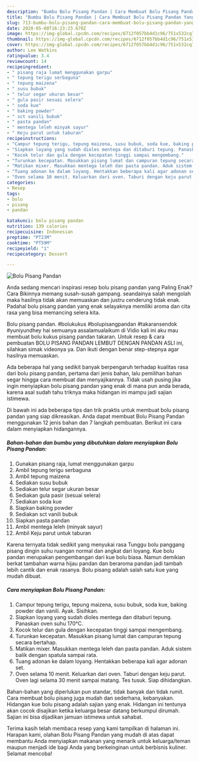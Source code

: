 ```yaml
---
description: "Bumbu Bolu Pisang Pandan | Cara Membuat Bolu Pisang Pandan Yang Enak Banget"
title: "Bumbu Bolu Pisang Pandan | Cara Membuat Bolu Pisang Pandan Yang Enak Banget"
slug: 713-bumbu-bolu-pisang-pandan-cara-membuat-bolu-pisang-pandan-yang-enak-banget
date: 2020-05-08T16:23:23.670Z
image: https://img-global.cpcdn.com/recipes/6712f057bb4d1c96/751x532cq70/bolu-pisang-pandan-foto-resep-utama.jpg
thumbnail: https://img-global.cpcdn.com/recipes/6712f057bb4d1c96/751x532cq70/bolu-pisang-pandan-foto-resep-utama.jpg
cover: https://img-global.cpcdn.com/recipes/6712f057bb4d1c96/751x532cq70/bolu-pisang-pandan-foto-resep-utama.jpg
author: Lee Watkins
ratingvalue: 3.4
reviewcount: 14
recipeingredient:
- " pisang raja lumat menggunakan garpu"
- " tepung terigu serbaguna"
- " tepung maizena"
- " susu bubuk"
- " telur segar ukuran besar"
- " gula pasir sesuai selera"
- " soda kue"
- " baking powder"
- " sct vanili bubuk"
- " pasta pandan"
- " mentega leleh minyak sayur"
- " Keju parut untuk taburan"
recipeinstructions:
- "Campur tepung terigu, tepung maizena, susu bubuk, soda kue, baking powder dan vanili. Ayak. Sisihkan."
- "Siapkan loyang yang sudah dioles mentega dan ditaburi tepung. Panaskan oven suhu 170°C."
- "Kocok telur dan gula dengan kecepatan tinggi sampai mengembang."
- "Turunkan kecepatan. Masukkan pisang lumat dan campuran tepung secara bertahap."
- "Matikan mixer. Masukkan mentega leleh dan pasta pandan. Aduk sistem balik dengan spatula sampai rata."
- "Tuang adonan ke dalam loyang. Hentakkan beberapa kali agar adonan set."
- "Oven selama 10 menit. Keluarkan dari oven. Taburi dengan keju parut. Oven lagi selama 30 menit sampai matang. Tes tusuk. Siap dihidangkan."
categories:
- Resep
tags:
- bolu
- pisang
- pandan

katakunci: bolu pisang pandan 
nutrition: 139 calories
recipecuisine: Indonesian
preptime: "PT23M"
cooktime: "PT59M"
recipeyield: "1"
recipecategory: Dessert

---
```



![Bolu Pisang Pandan](https://img-global.cpcdn.com/recipes/6712f057bb4d1c96/751x532cq70/bolu-pisang-pandan-foto-resep-utama.jpg)

Anda sedang mencari inspirasi resep bolu pisang pandan yang Paling Enak? Cara Bikinnya memang susah-susah gampang. seandainya salah mengolah maka hasilnya tidak akan memuaskan dan justru cenderung tidak enak. Padahal bolu pisang pandan yang enak selayaknya memiliki aroma dan cita rasa yang bisa memancing selera kita.

Bolu pisang pandan. #bolukukus #bolupisangpandan #takaransendok #yuniyundhey hai semuanya assalamualaikum di Vidio kali ini aku mau membuat bolu kukus pisang pandan takaran. Untuk resep &amp; cara pembuatan BOLU PISANG PANDAN LEMBUT DENGAN PANDAN ASLI ini, silahkan simak videonya ya. Dan ikuti dengan benar step-stepnya agar hasilnya memuaskan.

Ada beberapa hal yang sedikit banyak berpengaruh terhadap kualitas rasa dari bolu pisang pandan, pertama dari jenis bahan, lalu pemilihan bahan segar hingga cara membuat dan menyajikannya. Tidak usah pusing jika ingin menyiapkan bolu pisang pandan yang enak di mana pun anda berada, karena asal sudah tahu triknya maka hidangan ini mampu jadi sajian istimewa.


Di bawah ini ada beberapa tips dan trik praktis untuk membuat bolu pisang pandan yang siap dikreasikan. Anda dapat membuat Bolu Pisang Pandan menggunakan 12 jenis bahan dan 7 langkah pembuatan. Berikut ini cara dalam menyiapkan hidangannya.

<!--inarticleads1-->

##### Bahan-bahan dan bumbu yang dibutuhkan dalam menyiapkan Bolu Pisang Pandan:

1. Gunakan  pisang raja, lumat menggunakan garpu
1. Ambil  tepung terigu serbaguna
1. Ambil  tepung maizena
1. Sediakan  susu bubuk
1. Sediakan  telur segar ukuran besar
1. Sediakan  gula pasir (sesuai selera)
1. Sediakan  soda kue
1. Siapkan  baking powder
1. Sediakan  sct vanili bubuk
1. Siapkan  pasta pandan
1. Ambil  mentega leleh (minyak sayur)
1. Ambil  Keju parut untuk taburan


Karena ternyata tidak sedikit yang menyukai rasa Tunggu bolu panggang pisang dingin suhu ruangan normal dan angkat dari loyang. Kue bolu pandan merupakan pengembangan dari kue bolu biasa. Namun demikian berkat tambahan warna hijau pandan dan beraroma pandan jadi tambah lebih cantik dan enak rasanya. Bolu pisang adalah salah satu kue yang mudah dibuat. 

<!--inarticleads2-->

##### Cara menyiapkan Bolu Pisang Pandan:

1. Campur tepung terigu, tepung maizena, susu bubuk, soda kue, baking powder dan vanili. Ayak. Sisihkan.
1. Siapkan loyang yang sudah dioles mentega dan ditaburi tepung. Panaskan oven suhu 170°C.
1. Kocok telur dan gula dengan kecepatan tinggi sampai mengembang.
1. Turunkan kecepatan. Masukkan pisang lumat dan campuran tepung secara bertahap.
1. Matikan mixer. Masukkan mentega leleh dan pasta pandan. Aduk sistem balik dengan spatula sampai rata.
1. Tuang adonan ke dalam loyang. Hentakkan beberapa kali agar adonan set.
1. Oven selama 10 menit. Keluarkan dari oven. Taburi dengan keju parut. Oven lagi selama 30 menit sampai matang. Tes tusuk. Siap dihidangkan.


Bahan-bahan yang diperlukan pun standar, tidak banyak dan tidak rumit. Cara membuat bolu pisang juga mudah dan sederhana, kebanyakan. Hidangan kue bolu pisang adalah sajian yang enak. Hidangan ini tentunya akan cocok disajikan ketika keluarga besar datang berkumpul dirumah. Sajian ini bisa dijadikan jamuan istimewa untuk sahabat. 

Terima kasih telah membaca resep yang kami tampilkan di halaman ini. Harapan kami, olahan Bolu Pisang Pandan yang mudah di atas dapat membantu Anda menyiapkan makanan yang menarik untuk keluarga/teman maupun menjadi ide bagi Anda yang berkeinginan untuk berbisnis kuliner. Selamat mencoba!

